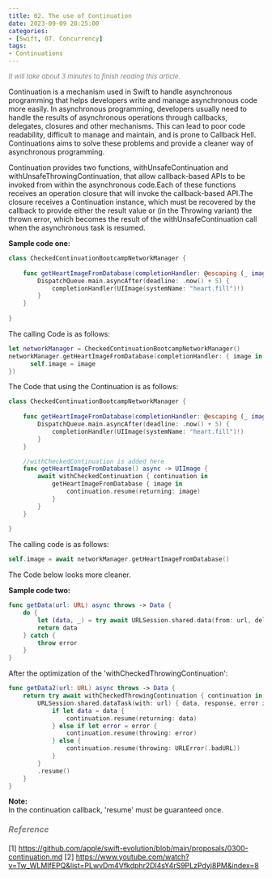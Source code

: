 ```yaml
---
title: 02. The use of Continuation
date: 2023-09-09 20:25:00
categories: 
- [Swift, 07. Concurrency]
tags:
- Continuations
---
```



<font color=gray size=2>*It will take about 3 minutes to finish reading this article.*</font>

Continuation is a mechanism used in Swift to handle asynchronous programming that helps developers write and manage asynchronous code more easily. In asynchronous programming, developers usually need to handle the results of asynchronous operations through callbacks, delegates, closures and other mechanisms. This can lead to poor code readability, difficult to manage and maintain, and is prone to Callback Hell. Continuations aims to solve these problems and provide a cleaner way of asynchronous programming.

Continuation provides two functions, withUnsafeContinuation and withUnsafeThrowingContinuation, that allow callback-based APIs to be invoked from within the asynchronous code.Each of these functions receives an operation closure that will invoke the callback-based API.The closure receives a Continuation instance, which must be recovered by the callback to provide either the result value or (in the Throwing variant) the thrown error, which becomes the result of the withUnsafeContinuation call when the asynchronous task is resumed.

**Sample code one:**
```Swift
class CheckedContinuationBootcampNetworkManager {
    
    func getHeartImageFromDatabase(completionHandler: @escaping (_ image: UIImage) -> ()) {
        DispatchQueue.main.asyncAfter(deadline: .now() + 5) {
            completionHandler(UIImage(systemName: "heart.fill")!)
        }
    }
    
}
```
The calling Code is as follows:
```Swift
let networkManager = CheckedContinuationBootcampNetworkManager()
networkManager.getHeartImageFromDatabase(completionHandler: { image in
      self.image = image
})
```
The Code that using the Continuation is as follows:
```Swift
class CheckedContinuationBootcampNetworkManager {
    
    func getHeartImageFromDatabase(completionHandler: @escaping (_ image: UIImage) -> ()) {
        DispatchQueue.main.asyncAfter(deadline: .now() + 5) {
            completionHandler(UIImage(systemName: "heart.fill")!)
        }
    }

    //withCheckedContinuation is added here
    func getHeartImageFromDatabase() async -> UIImage {
        await withCheckedContinuation { continuation in
            getHeartImageFromDatabase { image in
                continuation.resume(returning: image)
            }
        }
    }
    
}
```
The calling code is as follows:
```Swift
self.image = await networkManager.getHeartImageFromDatabase()
```
The Code below looks more cleaner.

**Sample code two:**
```Swift
func getData(url: URL) async throws -> Data {
    do {
        let (data, _) = try await URLSession.shared.data(from: url, delegate: nil)
        return data
    } catch {
        throw error
    }
}
```
After the optimization of the 'withCheckedThrowingContinuation':
```Swift
func getData2(url: URL) async throws -> Data {
    return try await withCheckedThrowingContinuation { continuation in
        URLSession.shared.dataTask(with: url) { data, response, error in
            if let data = data {
                continuation.resume(returning: data)
            } else if let error = error {
                continuation.resume(throwing: error)
            } else {
                continuation.resume(throwing: URLError(.badURL))
            }
        }
        .resume()
    }
}
```

**Note:**  
In the continuation callback, 'resume' must be guaranteed once.

#### <font size=3 color=gray>*Reference*</font>
[1] https://github.com/apple/swift-evolution/blob/main/proposals/0300-continuation.md
[2] https://www.youtube.com/watch?v=Tw_WLMIfEPQ&list=PLwvDm4Vfkdphr2Dl4sY4rS9PLzPdyi8PM&index=8
